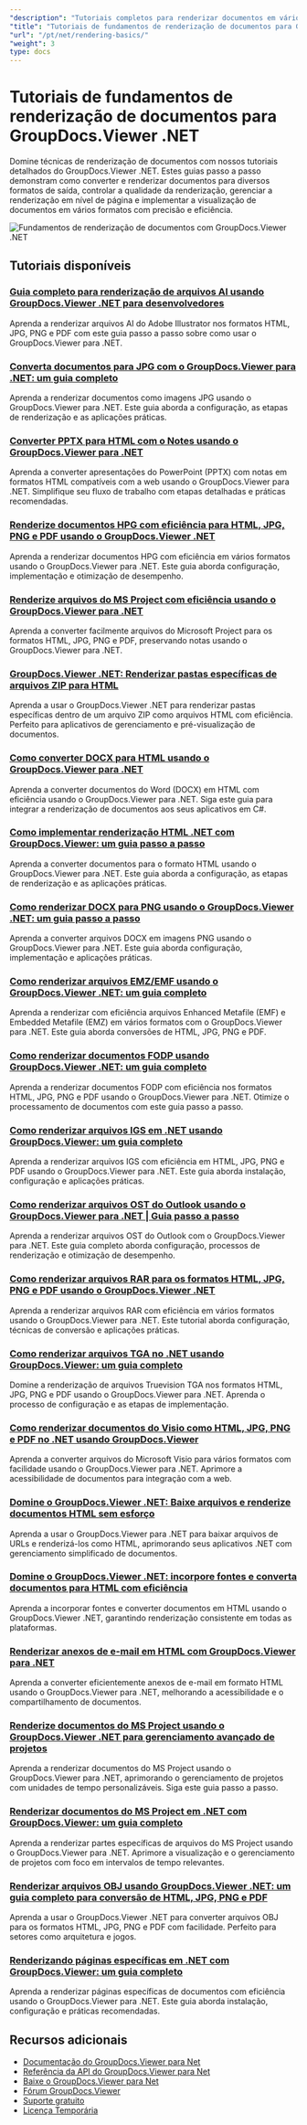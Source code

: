 ```yaml
---
"description": "Tutoriais completos para renderizar documentos em vários formatos de saída, incluindo HTML, PDF e formatos de imagem usando o GroupDocs.Viewer para .NET."
"title": "Tutoriais de fundamentos de renderização de documentos para GroupDocs.Viewer .NET"
"url": "/pt/net/rendering-basics/"
"weight": 3
type: docs
---
```

# Tutoriais de fundamentos de renderização de documentos para GroupDocs.Viewer .NET

Domine técnicas de renderização de documentos com nossos tutoriais detalhados do GroupDocs.Viewer .NET. Estes guias passo a passo demonstram como converter e renderizar documentos para diversos formatos de saída, controlar a qualidade da renderização, gerenciar a renderização em nível de página e implementar a visualização de documentos em vários formatos com precisão e eficiência.

![Fundamentos de renderização de documentos com GroupDocs.Viewer .NET](/viewer/rendering-basics/image.png)

## Tutoriais disponíveis

### [Guia completo para renderização de arquivos AI usando GroupDocs.Viewer .NET para desenvolvedores](./render-ai-groupdocs-viewer-net-guide/)
Aprenda a renderizar arquivos AI do Adobe Illustrator nos formatos HTML, JPG, PNG e PDF com este guia passo a passo sobre como usar o GroupDocs.Viewer para .NET.

### [Converta documentos para JPG com o GroupDocs.Viewer para .NET: um guia completo](./render-documents-jpg-groupdocs-viewer-dotnet/)
Aprenda a renderizar documentos como imagens JPG usando o GroupDocs.Viewer para .NET. Este guia aborda a configuração, as etapas de renderização e as aplicações práticas.

### [Converter PPTX para HTML com o Notes usando o GroupDocs.Viewer para .NET](./render-pptx-notes-html-groupdocs-viewer-net/)
Aprenda a converter apresentações do PowerPoint (PPTX) com notas em formatos HTML compatíveis com a web usando o GroupDocs.Viewer para .NET. Simplifique seu fluxo de trabalho com etapas detalhadas e práticas recomendadas.

### [Renderize documentos HPG com eficiência para HTML, JPG, PNG e PDF usando o GroupDocs.Viewer .NET](./groupdocs-viewer-net-hpg-rendering-guide/)
Aprenda a renderizar documentos HPG com eficiência em vários formatos usando o GroupDocs.Viewer para .NET. Este guia aborda configuração, implementação e otimização de desempenho.

### [Renderize arquivos do MS Project com eficiência usando o GroupDocs.Viewer para .NET](./groupdocs-viewer-ms-project-notes-conversion/)
Aprenda a converter facilmente arquivos do Microsoft Project para os formatos HTML, JPG, PNG e PDF, preservando notas usando o GroupDocs.Viewer para .NET.

### [GroupDocs.Viewer .NET: Renderizar pastas específicas de arquivos ZIP para HTML](./groupdocs-viewer-dotnet-render-zip-folders-html/)
Aprenda a usar o GroupDocs.Viewer .NET para renderizar pastas específicas dentro de um arquivo ZIP como arquivos HTML com eficiência. Perfeito para aplicativos de gerenciamento e pré-visualização de documentos.

### [Como converter DOCX para HTML usando o GroupDocs.Viewer para .NET](./render-docx-html-groupdocs-viewer-dotnet/)
Aprenda a converter documentos do Word (DOCX) em HTML com eficiência usando o GroupDocs.Viewer para .NET. Siga este guia para integrar a renderização de documentos aos seus aplicativos em C#.

### [Como implementar renderização HTML .NET com GroupDocs.Viewer: um guia passo a passo](./implement-net-html-rendering-groupdocs-viewer/)
Aprenda a converter documentos para o formato HTML usando o GroupDocs.Viewer para .NET. Este guia aborda a configuração, as etapas de renderização e as aplicações práticas.

### [Como renderizar DOCX para PNG usando o GroupDocs.Viewer .NET: um guia passo a passo](./render-docx-png-groupdocs-viewer-net/)
Aprenda a converter arquivos DOCX em imagens PNG usando o GroupDocs.Viewer para .NET. Este guia aborda configuração, implementação e aplicações práticas.

### [Como renderizar arquivos EMZ/EMF usando o GroupDocs.Viewer .NET: um guia completo](./render-emz-emf-groupdocs-viewer-dotnet/)
Aprenda a renderizar com eficiência arquivos Enhanced Metafile (EMF) e Embedded Metafile (EMZ) em vários formatos com o GroupDocs.Viewer para .NET. Este guia aborda conversões de HTML, JPG, PNG e PDF.

### [Como renderizar documentos FODP usando GroupDocs.Viewer .NET: um guia completo](./render-fodp-documents-groupdocs-viewer-net/)
Aprenda a renderizar documentos FODP com eficiência nos formatos HTML, JPG, PNG e PDF usando o GroupDocs.Viewer para .NET. Otimize o processamento de documentos com este guia passo a passo.

### [Como renderizar arquivos IGS em .NET usando GroupDocs.Viewer: um guia completo](./render-igs-files-groupdocs-viewer-dotnet/)
Aprenda a renderizar arquivos IGS com eficiência em HTML, JPG, PNG e PDF usando o GroupDocs.Viewer para .NET. Este guia aborda instalação, configuração e aplicações práticas.

### [Como renderizar arquivos OST do Outlook usando o GroupDocs.Viewer para .NET | Guia passo a passo](./render-outlook-ost-groupdocs-viewer-net/)
Aprenda a renderizar arquivos OST do Outlook com o GroupDocs.Viewer para .NET. Este guia completo aborda configuração, processos de renderização e otimização de desempenho.

### [Como renderizar arquivos RAR para os formatos HTML, JPG, PNG e PDF usando o GroupDocs.Viewer .NET](./rendering-rar-archives-using-groupdocs-viewer-net/)
Aprenda a renderizar arquivos RAR com eficiência em vários formatos usando o GroupDocs.Viewer para .NET. Este tutorial aborda configuração, técnicas de conversão e aplicações práticas.

### [Como renderizar arquivos TGA no .NET usando GroupDocs.Viewer: um guia completo](./render-tga-files-dotnet-groupdocs-viewer/)
Domine a renderização de arquivos Truevision TGA nos formatos HTML, JPG, PNG e PDF usando o GroupDocs.Viewer para .NET. Aprenda o processo de configuração e as etapas de implementação.

### [Como renderizar documentos do Visio como HTML, JPG, PNG e PDF no .NET usando GroupDocs.Viewer](./groupdocs-viewer-dotnet-render-visio-documents-html-jpg-png-pdf/)
Aprenda a converter arquivos do Microsoft Visio para vários formatos com facilidade usando o GroupDocs.Viewer para .NET. Aprimore a acessibilidade de documentos para integração com a web.

### [Domine o GroupDocs.Viewer .NET: Baixe arquivos e renderize documentos HTML sem esforço](./mastering-groupdocs-viewer-net-file-download-html-rendering/)
Aprenda a usar o GroupDocs.Viewer para .NET para baixar arquivos de URLs e renderizá-los como HTML, aprimorando seus aplicativos .NET com gerenciamento simplificado de documentos.

### [Domine o GroupDocs.Viewer .NET: incorpore fontes e converta documentos para HTML com eficiência](./embed-fonts-convert-docs-groupdocs-viewer-net/)
Aprenda a incorporar fontes e converter documentos em HTML usando o GroupDocs.Viewer .NET, garantindo renderização consistente em todas as plataformas.

### [Renderizar anexos de e-mail em HTML com GroupDocs.Viewer para .NET](./render-email-attachments-html-groupdocs-viewer-net/)
Aprenda a converter eficientemente anexos de e-mail em formato HTML usando o GroupDocs.Viewer para .NET, melhorando a acessibilidade e o compartilhamento de documentos.

### [Renderize documentos do MS Project usando o GroupDocs.Viewer .NET para gerenciamento avançado de projetos](./render-ms-project-docs-groupdocs-viewer-net/)
Aprenda a renderizar documentos do MS Project usando o GroupDocs.Viewer para .NET, aprimorando o gerenciamento de projetos com unidades de tempo personalizáveis. Siga este guia passo a passo.

### [Renderizar documentos do MS Project em .NET com GroupDocs.Viewer: um guia completo](./render-ms-project-dotnet-groupdocs-viewer/)
Aprenda a renderizar partes específicas de arquivos do MS Project usando o GroupDocs.Viewer para .NET. Aprimore a visualização e o gerenciamento de projetos com foco em intervalos de tempo relevantes.

### [Renderizar arquivos OBJ usando GroupDocs.Viewer .NET: um guia completo para conversão de HTML, JPG, PNG e PDF](./render-obj-files-groupdocs-viewer-net/)
Aprenda a usar o GroupDocs.Viewer .NET para converter arquivos OBJ para os formatos HTML, JPG, PNG e PDF com facilidade. Perfeito para setores como arquitetura e jogos.

### [Renderizando páginas específicas em .NET com GroupDocs.Viewer: um guia completo](./groupdocs-viewer-net-rendering-pages-guide/)
Aprenda a renderizar páginas específicas de documentos com eficiência usando o GroupDocs.Viewer para .NET. Este guia aborda instalação, configuração e práticas recomendadas.

## Recursos adicionais

- [Documentação do GroupDocs.Viewer para Net](https://docs.groupdocs.com/viewer/net/)
- [Referência da API do GroupDocs.Viewer para Net](https://reference.groupdocs.com/viewer/net/)
- [Baixe o GroupDocs.Viewer para Net](https://releases.groupdocs.com/viewer/net/)
- [Fórum GroupDocs.Viewer](https://forum.groupdocs.com/c/viewer/9)
- [Suporte gratuito](https://forum.groupdocs.com/)
- [Licença Temporária](https://purchase.groupdocs.com/temporary-license/)